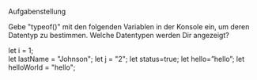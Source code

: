 Aufgabenstellung

Gebe "typeof()" mit den folgenden Variablen in der Konsole ein, um deren Datentyp zu bestimmen. Welche Datentypen werden Dir angezeigt?


let i = 1;         
let lastName = "Johnson";
let j = "2";
let status=true;
let hello=”hello”;
let helloWorld = "hello";
